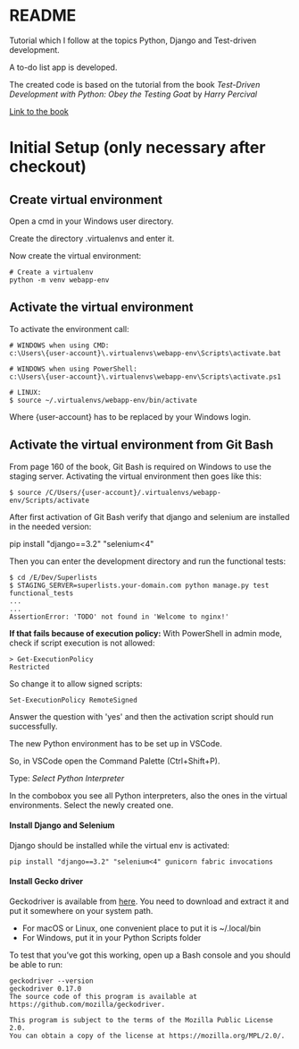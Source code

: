 # README

Tutorial which I follow at the topics Python, Django and Test-driven 
development.

A to-do list app is developed.

The created code is based on the tutorial from the book *Test-Driven 
Development with Python: Obey the Testing Goat* by *Harry Percival*

[Link to the book](http://www.obeythetestinggoat.com/ "Obey the Testing Goat!")

# Initial Setup (only necessary after checkout)
## Create virtual environment

Open a cmd in your Windows user directory.

Create the directory .virtualenvs and enter it.

Now create the virtual environment:

    # Create a virtualenv
    python -m venv webapp-env

## Activate the virtual environment
To activate the environment call:
    
    # WINDOWS when using CMD:
    c:\Users\{user-account}\.virtualenvs\webapp-env\Scripts\activate.bat

    # WINDOWS when using PowerShell:
    c:\Users\{user-account}\.virtualenvs\webapp-env\Scripts\activate.ps1

    # LINUX:
    $ source ~/.virtualenvs/webapp-env/bin/activate

Where {user-account} has to be replaced by your Windows login.

## Activate the virtual environment from Git Bash

From page 160 of the book, Git Bash is required on Windows to use the
staging server. Activating the virtual environment then goes like this:

    $ source /C/Users/{user-account}/.virtualenvs/webapp-env/Scripts/activate

After first activation of Git Bash verify that django and selenium are installed
in the needed version:

  pip install "django==3.2" "selenium<4"

Then you can enter the development directory and run the functional
tests:

    $ cd /E/Dev/Superlists
    $ STAGING_SERVER=superlists.your-domain.com python manage.py test functional_tests
    ...
    ...
    AssertionError: 'TODO' not found in 'Welcome to nginx!'

**If that fails because of execution policy:**
With PowerShell in admin mode, check if script execution is not allowed:

    > Get-ExecutionPolicy
    Restricted

So change it to allow signed scripts:

    Set-ExecutionPolicy RemoteSigned

Answer the question with 'yes' and then the activation script should run successfully.

The new Python environment has to be set up in VSCode.

So, in VSCode open the Command Palette (Ctrl+Shift+P).

Type: *Select Python Interpreter*

In the combobox you see all Python interpreters, also the ones in the
virtual environments. Select the newly created one.

#### Install Django and Selenium

Django should be installed while the virtual env is activated:

    pip install "django==3.2" "selenium<4" gunicorn fabric invocations

#### Install Gecko driver

Geckodriver is available from
[here](https://github.com/mozilla/geckodriver/releases). You need to
download and extract it and put it somewhere on your system path. 

- For macOS or Linux, one convenient place to put it is ~/.local/bin
- For Windows, put it in your Python Scripts folder 

To test that you’ve got this working, open up a Bash console and you should be able to run:

    geckodriver --version 
    geckodriver 0.17.0 
    The source code of this program is available at 
    https://github.com/mozilla/geckodriver. 
    
    This program is subject to the terms of the Mozilla Public License 2.0. 
    You can obtain a copy of the license at https://mozilla.org/MPL/2.0/.
